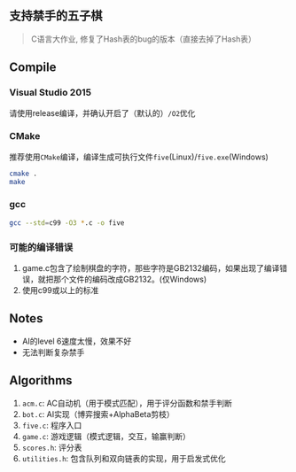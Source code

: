 ﻿## 支持禁手的五子棋
> C语言大作业, 修复了Hash表的bug的版本（直接去掉了Hash表）

## Compile
### Visual Studio 2015
请使用release编译，并确认开启了（默认的）`/O2`优化

### CMake
推荐使用`CMake`编译，编译生成可执行文件`five`(Linux)/`five.exe`(Windows)
```bash
cmake .
make
```

### gcc
```bash
gcc --std=c99 -O3 *.c -o five
```

### 可能的编译错误
1. game.c包含了绘制棋盘的字符，那些字符是GB2132编码，如果出现了编译错误，就把那个文件的编码改成GB2132。(仅Windows)
2. 使用c99或以上的标准

## Notes
- AI的level 6速度太慢，效果不好
- 无法判断复杂禁手


## Algorithms
1. `acm.c`: AC自动机（用于模式匹配），用于评分函数和禁手判断
2. `bot.c`: AI实现（博弈搜索+AlphaBeta剪枝）
3. `five.c`: 程序入口
4. `game.c`: 游戏逻辑（模式逻辑，交互，输赢判断）
5. `scores.h`: 评分表
6. `utilities.h`: 包含队列和双向链表的实现，用于启发式优化
